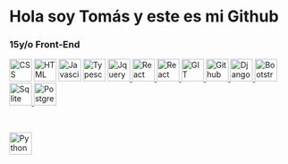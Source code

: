 <h1>Hola soy Tomás y este es mi Github</h1>


<h3>15y/o Front-End</h3>




<a href="https://developer.mozilla.org/es/docs/Web/CSS"><img src="https://upload.wikimedia.org/wikipedia/commons/thumb/6/62/CSS3_logo.svg/800px-CSS3_logo.svg.png" width=40px height=40px alt="CSS"></a>
<a href="https://developer.mozilla.org/es/docs/Web/HTML"><img src="https://cdn-icons-png.flaticon.com/512/732/732212.png?w=360" width=40px height=40px alt="HTML"></a>
<a href="https://www.javascript.com"><img src="https://upload.wikimedia.org/wikipedia/commons/6/6a/JavaScript-logo.png" width=40px height=40px alt="Javascipt"></a>
<a href="https://www.typescript.com"><img src="https://img.icons8.com/color/480/typescript.png" width=40px height=40px alt="Typescript"></a>
<a href="https://jquery.com"><img src="https://blog.artegrafico.net/wp-content/uploads/2019/02/jQuery-logo.png" width=40px height=40px alt="Jquery">
</a>
<a href="https://es.reactjs.org"><img src="https://norbertoledo.es/feed/img/news/react-logo.png" width=40px height=40px alt="React">
</a>
<a href="https://v5.reactrouter.com/web/guides/quick-start"><img src="https://reacttraining.com/images/logo-icon-512.png" width=40px height=40px alt="React router">
</a>
<a href="https://git-scm.com"><img src="https://miro.medium.com/max/650/1*zzvdRmHGGXONZpuQ2FeqsQ.png" width=40px height=40px alt="GIT">
</a>
<a href="https://github.com"><img src="https://cdn-icons-png.flaticon.com/512/25/25231.png" width=40px height=40px alt="Github">
</a>
<a href="https://www.djangoproject.com"><img src="https://blog.qilinlab.com/content/images/2020/12/kisspng-django-web-development-web-framework-python-softwa-django-5b45d914274e46.055745571531304212161.png" width=40px height=40px alt="Django">
</a>
<a href="https://getbootstrap.com"><img src="https://seocom.agency/wp-content/uploads/2019/02/bootstrap-stack.png" width=40px height=40px alt="Bootstrap">
</a>
<a href="https://www.sqlite.org/index.html"><img src="https://www.aprendexojo.com/wp-content/uploads/2018/03/Sqlite.png" width=40px height=40px alt="Sqlite">
</a>
<a href="https://www.sqlite.org/index.html"><img src="https://upload.wikimedia.org/wikipedia/commons/thumb/2/29/Postgresql_elephant.svg/640px-Postgresql_elephant.svg.png" width=40px height=40px alt="PostgreSQL">
</a>



<br/>

<a href="https://www.python.org"><img src="https://upload.wikimedia.org/wikipedia/commons/thumb/c/c3/Python-logo-notext.svg/1200px-Python-logo-notext.svg.png" width=40px height=40px alt="Python">
</a>
